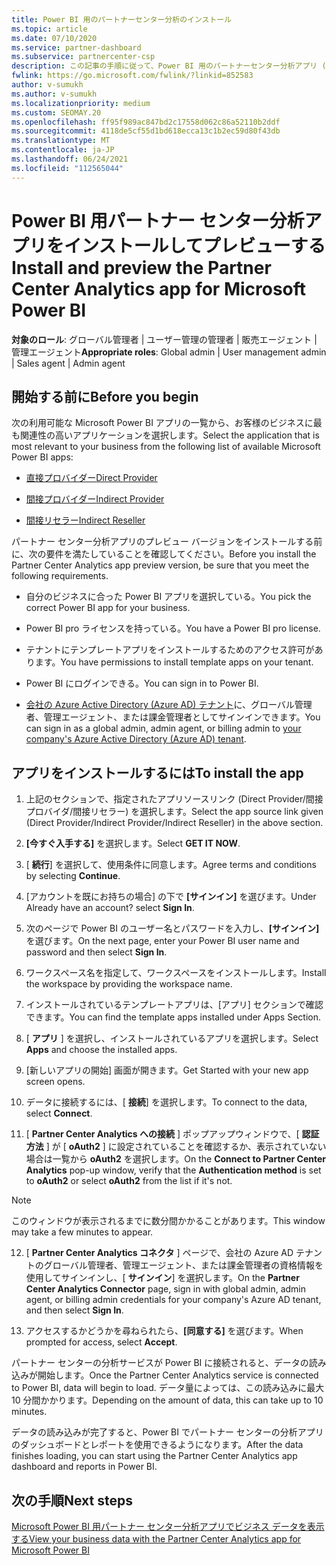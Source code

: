 ```yaml
---
title: Power BI 用のパートナーセンター分析のインストール
ms.topic: article
ms.date: 07/10/2020
ms.service: partner-dashboard
ms.subservice: partnercenter-csp
description: この記事の手順に従って、Power BI 用のパートナーセンター分析アプリ (CSP のダイレクトパートナー向け) をインストールしてプレビューします。
fwlink: https://go.microsoft.com/fwlink/?linkid=852583
author: v-sumukh
ms.author: v-sumukh
ms.localizationpriority: medium
ms.custom: SEOMAY.20
ms.openlocfilehash: ff95f989ac847bd2c17558d062c86a52110b2ddf
ms.sourcegitcommit: 4118de5cf55d1bd618ecca13c1b2ec59d80f43db
ms.translationtype: MT
ms.contentlocale: ja-JP
ms.lasthandoff: 06/24/2021
ms.locfileid: "112565044"
---
```

# <a name="install-and-preview-the-partner-center-analytics-app-for-microsoft-power-bi"></a><span data-ttu-id="02f57-103">Power BI 用パートナー センター分析アプリをインストールしてプレビューする</span><span class="sxs-lookup"><span data-stu-id="02f57-103">Install and preview the Partner Center Analytics app for Microsoft Power BI</span></span>


<span data-ttu-id="02f57-104">**対象のロール**: グローバル管理者 | ユーザー管理の管理者 | 販売エージェント | 管理エージェント</span><span class="sxs-lookup"><span data-stu-id="02f57-104">**Appropriate roles**: Global admin | User management admin | Sales agent | Admin agent</span></span>

## <a name="before-you-begin"></a><span data-ttu-id="02f57-105">開始する前に</span><span class="sxs-lookup"><span data-stu-id="02f57-105">Before you begin</span></span>

<span data-ttu-id="02f57-106">次の利用可能な Microsoft Power BI アプリの一覧から、お客様のビジネスに最も関連性の高いアプリケーションを選択します。</span><span class="sxs-lookup"><span data-stu-id="02f57-106">Select the application that is most relevant to your business from the following list of available Microsoft Power BI apps:</span></span>

- [<span data-ttu-id="02f57-107">直接プロバイダー</span><span class="sxs-lookup"><span data-stu-id="02f57-107">Direct Provider</span></span>](https://appsource.microsoft.com/product/power-bi/partnercenteranalytics.direct_provider_partner_analytics)

- [<span data-ttu-id="02f57-108">間接プロバイダー</span><span class="sxs-lookup"><span data-stu-id="02f57-108">Indirect Provider</span></span>](https://appsource.microsoft.com/product/power-bi/partnercenteranalytics.indirect_provider_partner_analytics)

- [<span data-ttu-id="02f57-109">間接リセラー</span><span class="sxs-lookup"><span data-stu-id="02f57-109">Indirect Reseller</span></span>](https://appsource.microsoft.com/product/power-bi/partnercenteranalytics.indirect_reseller_partner_analytics)

<span data-ttu-id="02f57-110">パートナー センター分析アプリのプレビュー バージョンをインストールする前に、次の要件を満たしていることを確認してください。</span><span class="sxs-lookup"><span data-stu-id="02f57-110">Before you install the Partner Center Analytics app preview version, be sure that you meet the following requirements.</span></span>

- <span data-ttu-id="02f57-111">自分のビジネスに合った Power BI アプリを選択している。</span><span class="sxs-lookup"><span data-stu-id="02f57-111">You pick the correct Power BI app for your business.</span></span>

- <span data-ttu-id="02f57-112">Power BI pro ライセンスを持っている。</span><span class="sxs-lookup"><span data-stu-id="02f57-112">You have a Power BI pro license.</span></span>

- <span data-ttu-id="02f57-113">テナントにテンプレートアプリをインストールするためのアクセス許可があります。</span><span class="sxs-lookup"><span data-stu-id="02f57-113">You have permissions to install template apps on your tenant.</span></span>

- <span data-ttu-id="02f57-114">Power BI にログインできる。</span><span class="sxs-lookup"><span data-stu-id="02f57-114">You can sign in to Power BI.</span></span>

- <span data-ttu-id="02f57-115">[会社の Azure Active Directory (Azure AD) テナント](azure-active-directory-tenants-and-partner-center.md)に、グローバル管理者、管理エージェント、または課金管理者としてサインインできます。</span><span class="sxs-lookup"><span data-stu-id="02f57-115">You can sign in as a global admin, admin agent, or billing admin to [your company's Azure Active Directory (Azure AD) tenant](azure-active-directory-tenants-and-partner-center.md).</span></span>

## <a name="to-install-the-app"></a><span data-ttu-id="02f57-116">アプリをインストールするには</span><span class="sxs-lookup"><span data-stu-id="02f57-116">To install the app</span></span>

1. <span data-ttu-id="02f57-117">上記のセクションで、指定されたアプリソースリンク (Direct Provider/間接プロバイダ/間接リセラー) を選択します。</span><span class="sxs-lookup"><span data-stu-id="02f57-117">Select the app source link given (Direct Provider/Indirect Provider/Indirect Reseller) in the above section.</span></span>

2. <span data-ttu-id="02f57-118">**[今すぐ入手する]** を選択します。</span><span class="sxs-lookup"><span data-stu-id="02f57-118">Select **GET IT NOW**.</span></span> 

3. <span data-ttu-id="02f57-119">[ **続行**] を選択して、使用条件に同意します。</span><span class="sxs-lookup"><span data-stu-id="02f57-119">Agree terms and conditions by selecting **Continue**.</span></span>

4. <span data-ttu-id="02f57-120">[アカウントを既にお持ちの場合] の下で **[サインイン]** を選びます。</span><span class="sxs-lookup"><span data-stu-id="02f57-120">Under Already have an account? select **Sign In**.</span></span>

5. <span data-ttu-id="02f57-121">次のページで Power BI のユーザー名とパスワードを入力し、**[サインイン]** を選びます。</span><span class="sxs-lookup"><span data-stu-id="02f57-121">On the next page, enter your Power BI user name and password and then select **Sign In**.</span></span>

6. <span data-ttu-id="02f57-122">ワークスペース名を指定して、ワークスペースをインストールします。</span><span class="sxs-lookup"><span data-stu-id="02f57-122">Install the workspace by providing the workspace name.</span></span>

7. <span data-ttu-id="02f57-123">インストールされているテンプレートアプリは、[アプリ] セクションで確認できます。</span><span class="sxs-lookup"><span data-stu-id="02f57-123">You can find the template apps installed under Apps Section.</span></span>

8. <span data-ttu-id="02f57-124">[ **アプリ** ] を選択し、インストールされているアプリを選択します。</span><span class="sxs-lookup"><span data-stu-id="02f57-124">Select **Apps** and choose the installed apps.</span></span>

9. <span data-ttu-id="02f57-125">[新しいアプリの開始] 画面が開きます。</span><span class="sxs-lookup"><span data-stu-id="02f57-125">Get Started with your new app screen opens.</span></span>

10. <span data-ttu-id="02f57-126">データに接続するには、[ **接続**] を選択します。</span><span class="sxs-lookup"><span data-stu-id="02f57-126">To connect to the data, select **Connect**.</span></span>

11. <span data-ttu-id="02f57-127">[ **Partner Center Analytics への接続** ] ポップアップウィンドウで、[ **認証方法** ] が [ **oAuth2** ] に設定されていることを確認するか、表示されていない場合は一覧から **oAuth2** を選択します。</span><span class="sxs-lookup"><span data-stu-id="02f57-127">On the **Connect to Partner Center Analytics** pop-up window, verify that the **Authentication method** is set to **oAuth2** or select **oAuth2** from the list if it's not.</span></span> 

> [!NOTE]  
>  <span data-ttu-id="02f57-128">このウィンドウが表示されるまでに数分間かかることがあります。</span><span class="sxs-lookup"><span data-stu-id="02f57-128">This window may take a few minutes to appear.</span></span>

12. <span data-ttu-id="02f57-129">[ **Partner Center Analytics コネクタ** ] ページで、会社の Azure AD テナントのグローバル管理者、管理エージェント、または課金管理者の資格情報を使用してサインインし、[ **サインイン**] を選択します。</span><span class="sxs-lookup"><span data-stu-id="02f57-129">On the **Partner Center Analytics Connector** page, sign in with global admin, admin agent, or billing admin credentials for your company's Azure AD tenant, and then select **Sign In**.</span></span>
 
13. <span data-ttu-id="02f57-130">アクセスするかどうかを尋ねられたら、**[同意する]** を選びます。</span><span class="sxs-lookup"><span data-stu-id="02f57-130">When prompted for access, select **Accept**.</span></span> 

<span data-ttu-id="02f57-131">パートナー センターの分析サービスが Power BI に接続されると、データの読み込みが開始します。</span><span class="sxs-lookup"><span data-stu-id="02f57-131">Once the Partner Center Analytics service is connected to Power BI, data will begin to load.</span></span> <span data-ttu-id="02f57-132">データ量によっては、この読み込みに最大 10 分間かかります。</span><span class="sxs-lookup"><span data-stu-id="02f57-132">Depending on the amount of data, this can take up to 10 minutes.</span></span> 

<span data-ttu-id="02f57-133">データの読み込みが完了すると、Power BI でパートナー センターの分析アプリのダッシュボードとレポートを使用できるようになります。</span><span class="sxs-lookup"><span data-stu-id="02f57-133">After the data finishes loading, you can start using the Partner Center Analytics app dashboard and reports in Power BI.</span></span>

## <a name="next-steps"></a><span data-ttu-id="02f57-134">次の手順</span><span class="sxs-lookup"><span data-stu-id="02f57-134">Next steps</span></span>

[<span data-ttu-id="02f57-135">Microsoft Power BI 用パートナー センター分析アプリでビジネス データを表示する</span><span class="sxs-lookup"><span data-stu-id="02f57-135">View your business data with the Partner Center Analytics app for Microsoft Power BI</span></span>](power-bi-app-for-direct-partners-use.md)
